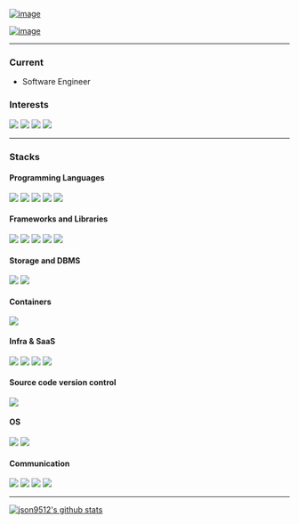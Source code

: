 

[![image](https://img.shields.io/badge/json9512%40gmail.com-white?style=flat-square&logo=gmail&&labelColor=white)](mailto:json9512@gmail.com)

[![image](https://img.shields.io/badge/LinkedIn-white?style=flat-square&logo=linkedin&&labelColor=white&&logoColor=black)](https://www.linkedin.com/in/junghyun-son/)

***
### Current
- Software Engineer

### Interests
![](https://img.shields.io/badge/angel%20list--white?logo=angellist&style=for-the-badge&&labelColor=white&&logoColor=black)
![](https://img.shields.io/badge/ethereum--white?logo=ethereum&style=for-the-badge&&labelColor=white&&logoColor=black)
![](https://img.shields.io/badge/premier%20league--white?logo=premierleague&style=for-the-badge&&labelColor=white&&logoColor=black)
![](https://img.shields.io/badge/rust--white?logo=rust&style=for-the-badge&&labelColor=white&&logoColor=black)

---

### Stacks

#### Programming Languages
![](https://img.shields.io/badge/go--white?logo=go&style=for-the-badge&&labelColor=white&&logoColor=)
![](https://img.shields.io/badge/python--white?logo=python&style=for-the-badge&&labelColor=white&&logoColor=)
![](https://img.shields.io/badge/javascript--white?logo=javascript&style=for-the-badge&&labelColor=white&&logoColor=)
![](https://img.shields.io/badge/typescript--white?logo=typescript&style=for-the-badge&&labelColor=white&&logoColor=)
![](https://img.shields.io/badge/node.js--white?logo=node.js&style=for-the-badge&&labelColor=white&&logoColor=)

#### Frameworks and Libraries
![](https://img.shields.io/badge/react--white?logo=react&style=for-the-badge&&labelColor=white&&logoColor=black)
![](https://img.shields.io/badge/next.js--white?logo=next.js&style=for-the-badge&&labelColor=white&&logoColor=black)
![](https://img.shields.io/badge/nestjs--white?logo=nestjs&style=for-the-badge&&labelColor=white&&logoColor=black)
![](https://img.shields.io/badge/gin--white?logo=&style=for-the-badge&&labelColor=white&&logoColor=black)
![](https://img.shields.io/badge/flask--white?logo=flask&style=for-the-badge&&labelColor=white&&logoColor=black)

#### Storage and DBMS
![](https://img.shields.io/badge/postgresql--white?logo=postgresql&style=for-the-badge&&labelColor=white&&logoColor=black)
![](https://img.shields.io/badge/redis--white?logo=redis&style=for-the-badge&&labelColor=white&&logoColor=black)

#### Containers
![](https://img.shields.io/badge/docker--white?logo=docker&style=for-the-badge&&labelColor=white&&logoColor=)

#### Infra & SaaS
![](https://img.shields.io/badge/github%20actions--white?logo=github-actions&style=for-the-badge&&labelColor=white&&logoColor=)
![](https://img.shields.io/badge/amazon%20aws--white?logo=amazon-aws&style=for-the-badge&&labelColor=white&&logoColor=black)
![](https://img.shields.io/badge/bugsnag--white?logo=bugsnag&style=for-the-badge&&labelColor=white&&logoColor=black)
![](https://img.shields.io/badge/algolia--white?logo=algolia&style=for-the-badge&&labelColor=white&&logoColor=black)

#### Source code version control
![](https://img.shields.io/badge/github--white?logo=github&style=for-the-badge&&labelColor=white&&logoColor=black)

#### OS
![](https://img.shields.io/badge/windows--white?logo=windows&style=for-the-badge&&labelColor=white&&logoColor=black)
![](https://img.shields.io/badge/linux--white?logo=linux&style=for-the-badge&&labelColor=white&&logoColor=black)

#### Communication
![](https://img.shields.io/badge/slack--white?logo=slack&style=for-the-badge&&labelColor=white&&logoColor=black)
![](https://img.shields.io/badge/jira--white?logo=jira&style=for-the-badge&&labelColor=white&&logoColor=black)
![](https://img.shields.io/badge/confluence--white?logo=confluence&style=for-the-badge&&labelColor=white&&logoColor=black)
![](https://img.shields.io/badge/notion--white?logo=notion&style=for-the-badge&&labelColor=white&&logoColor=black)
****
[![json9512's github stats](https://github-readme-stats.vercel.app/api?username=json9512&theme=tokyonight&show_icons=true)](https://github.com/json9512/json9512)


<!--
**json9512/json9512** is a ✨ _special_ ✨ repository because its `README.md` (this file) appears on your GitHub profile.

Here are some ideas to get you started:

- 🔭 I’m currently working on ...
- 🌱 I’m currently learning ...
- 👯 I’m looking to collaborate on ...
- 🤔 I’m looking for help with ...
- 💬 Ask me about ...
- 📫 How to reach me: ...
- 😄 Pronouns: ...
- ⚡ Fun fact: ...
-->
